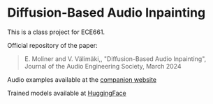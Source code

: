 # Diffusion-Based Audio Inpainting
This is a class project for ECE661.


Official repository of the paper:
> E. Moliner and V. Välimäki,, "Diffusion-Based Audio Inpainting",  Journal of the Audio Engineering Society, March 2024

Audio examples available at the [companion website](http://research.spa.aalto.fi/publications/papers/jaes-diffusion-inpainting/)

Trained models available at [HuggingFace](https://huggingface.co/Eloimoliner/audio-inpainting-diffusion)
